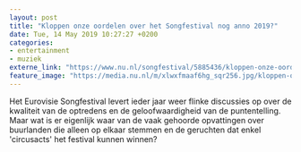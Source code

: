 ```yaml
---
layout: post
title: "Kloppen onze oordelen over het Songfestival nog anno 2019?"
date: Tue, 14 May 2019 10:27:27 +0200
categories: 
- entertainment 
- muziek 
externe_link: "https://www.nu.nl/songfestival/5885436/kloppen-onze-oordelen-over-het-songfestival-nog-anno-2019.html"
feature_image: "https://media.nu.nl/m/xlwxfmaaf6hg_sqr256.jpg/kloppen-onze-oordelen-over-het-songfestival-nog-anno-2019.jpg"
---
```


Het Eurovisie Songfestival levert ieder jaar weer flinke discussies op over de kwaliteit van de optredens en de geloofwaardigheid van de puntentelling. Maar wat is er eigenlijk waar van de vaak gehoorde opvattingen over buurlanden die alleen op elkaar stemmen en de geruchten dat enkel 'circusacts' het festival kunnen winnen?
